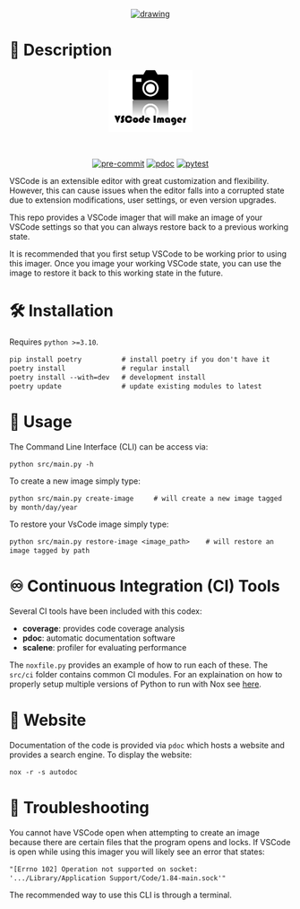 <p align="center">
  <a href="https://github.com/destin-v">
    <img src="https://drive.google.com/uc?export=view&id=1yFte-RASCcF1ahkYg1Jybavi-gWje8kp" alt="drawing" width="500"/>
  </a>
</p>

# 📒 Description
<p align="center">
  <img src="docs/pics/program_logo.png" alt="drawing" width="150"/>
</p>

<p align="center">
  <a href="https://devguide.python.org/versions/">              <img alt="" src="https://img.shields.io/badge/python-^3.10-blue?logo=python&logoColor=white"></a>
  <a href="https://docs.github.com/en/actions/quickstart">      <img alt="" src="https://img.shields.io/badge/CI-github-blue?logo=github&logoColor=white"></a>
  <a href="https://black.readthedocs.io/en/stable/index.html">  <img alt="" src="https://img.shields.io/badge/code%20style-black-blue"></a>
</p>

<p align="center">
  <a href="https://github.com/destin-v/vscode_imager/actions/workflows/pre-commit.yml">  <img alt="pre-commit" src="https://github.com/destin-v/vscode_imager/actions/workflows/pre-commit.yml/badge.svg"></a>
  <a href="https://destin-v.github.io/vscode_imager/src.html">                           <img alt="pdoc" src="https://github.com/destin-v/vscode_imager/actions/workflows/pdoc.yml/badge.svg"></a>
  <a href="https://github.com/destin-v/vscode_imager/actions/workflows/pytest.yml">      <img alt="pytest" src="https://github.com/destin-v/vscode_imager/actions/workflows/pytest.yml/badge.svg"></a>
</p>

VSCode is an extensible editor with great customization and flexibility.  However, this can cause issues when the editor falls into a corrupted state due to extension modifications, user settings, or even version upgrades.

This repo provides a VSCode imager that will make an image of your VSCode settings so that you can always restore back to a previous working state.

It is recommended that you first setup VSCode to be working prior to using this imager.  Once you image your working VSCode state, you can use the image to restore it back to this working state in the future.

# 🛠️ Installation
Requires `python >=3.10`.

```console
pip install poetry          # install poetry if you don't have it
poetry install              # regular install
poetry install --with=dev   # development install
poetry update               # update existing modules to latest
```

# 📔 Usage

The Command Line Interface (CLI) can be access via:
```console
python src/main.py -h
```

To create a new image simply type:
```console
python src/main.py create-image     # will create a new image tagged by month/day/year
```

To restore your VsCode image simply type:
```console
python src/main.py restore-image <image_path>    # will restore an image tagged by path
```

# ♾️ Continuous Integration (CI) Tools
Several CI tools have been included with this codex:

* **coverage**: provides code coverage analysis
* **pdoc**: automatic documentation software
* **scalene**: profiler for evaluating performance

The `noxfile.py` provides an example of how to run each of these.  The `src/ci` folder contains common CI modules.  For an explaination on how to properly setup multiple versions of Python to run with Nox see [here](https://sethmlarson.dev/nox-pyenv-all-python-versions).

# 🧭 Website
Documentation of the code is provided via `pdoc` which hosts a website and provides a search engine.  To display the website:

```console
nox -r -s autodoc
```

# 🔧 Troubleshooting
You cannot have VSCode open when attempting to create an image because there are certain files that the program opens and locks.  If VSCode is open while using this imager you will likely see an error that states:

```error
"[Errno 102] Operation not supported on socket: '.../Library/Application Support/Code/1.84-main.sock'"
```

The recommended way to use this CLI is through a terminal.
